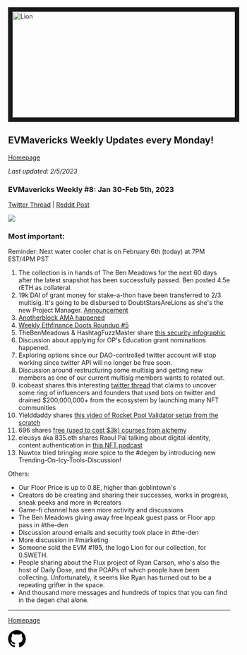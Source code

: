 <meta name="viewport" content="width=device-width,initial-scale=1">
<link rel="stylesheet" href="https://etheralpha.github.io/readme-themes/deep-blue.css">
    
<a href="https://looksrare.org/collections/0x7dDAA898D33D7aB252Ea5F89f96717c47B2fEE6e#items" target="_blank">
    <svg height="40" width="40" aria-hidden="true" viewBox="0 0 16 16" version="1.1" width="32" data-view-component="true" class="octicon octicon-mark-github v-align-left">
      <img src="https://i.imgur.com/XnxhIpb.png" 
alt="Lion" width="640" height="240" border=10" />
</a>    
                                            
                                             
## EVMavericks Weekly Updates every Monday!
[Homepage](https://evmavericks-weekly.netlify.app)

*Last updated: 2/5/2023*
                                        
### EVMavericks Weekly #8: Jan 30-Feb 5th, 2023
                                              
[Twitter Thread]() | [Reddit Post](https://www.reddit.com/r/ethfinance/comments/10uz7x0/daily_general_discussion_february_6_2023/j7ev90x/)
                                              

![](https://i.imgur.com/1edesX4.png)
                                             

### Most important:

Reminder: Next water cooler chat is on February 6th (today) at 7PM EST/4PM PST

1. The collection is in hands of The Ben Meadows for the next 60 days after the latest snapshot has been successfully passed. Ben posted 4.5e rETH as collateral.
1. 19k DAI of grant money for stake-a-thon have been transferred to 2/3 multisig. It's going to be disbursed to DoubtStarsAreLions as she's the new Project Manager. [Announcement](https://imgur.com/EyxE7qP)
1. [Anotherblock AMA happened](https://anchor.fm/evmavericks/episodes/E8--AnotherBlock-AMA-2-e1uci2s)
1. [Weekly Ethfinance Doots Roundup #5](https://www.youtube.com/watch?v=mREo3TWlMi4&embeds_euri=https%3A%2F%2Ftwitter.com%2F&feature=emb_logo)
1. TheBenMeadows & HashtagFuzzMaster share [this security infographic](https://imgur.com/8NvatOk)
1. Discussion about applying for OP's Education grant nominations happened. 
1. Exploring options since our DAO-controlled twitter account will stop working since twitter API will no longer be free soon.
1. Discussion around restructuring some multisig and getting new members as one of our current multisig members wants to rotated out. 
1. icobeast shares this interesting [twitter thread](https://twitter.com/littleshapesnft/status/1620917475197210626?s=46&t=M6InNU3RgcGsHsBul17m6A) that claims to uncover some ring of influencers and founders that used bots on twitter and drained $200,000,000+ from the ecosystem by launching many NFT communities
1. Yielddaddy shares [this video of Rocket Pool Validator setup from the scratch](https://youtu.be/-o3IV3AClw8)
1. 696 shares [free (used to cost $3k) courses from alchemy](https://university.alchemy.com/)
1. eleusys aka 835.eth shares Raoul Pal talking about digital identity, content authentication in [this NFT podcast](https://www.youtube.com/watch?v=ofE5E1w7apU&t=1562s)
1. Nuwtox tried bringing more spice to the #degen by introducing new Trending-On-Icy-Tools-Discussion!

Others:

* Our Floor Price is up to 0.8E, higher than goblintown's 
* Creators do be creating and sharing their successes, works in progress, sneak peeks and more in #creators 
* Game-fi channel has seen more activity and discussions
* The Ben Meadows giving away free Inpeak guest pass or Floor app pass in #the-den
* Discussion around emails and security took place in #the-den
* More discussion in #marketing
* Someone sold the EVM #195, the logo Lion for our collection, for 0.5WETH.
* People sharing about the Flux project of Ryan Carson, who's also the host of Daily Dose, and the POAPs of which people have been collecting. Unfortunately, it seems like Ryan has turned out to be a repeating grifter in the space. 
* And thousand more messages and hundreds of topics that you can find in the degen chat alone.                                        


---
                                              
[Homepage](https://evmavericks-weekly.netlify.app)

    
<a id="github-link" href="https://github.com/etheralpha/evm-updates/" target="_blank">
  <svg height="40" width="40" aria-hidden="true" viewBox="0 0 16 16" version="1.1" width="32" data-view-component="true" class="octicon octicon-mark-github v-align-middle">
      <path fill-rule="evenodd" d="M8 0C3.58 0 0 3.58 0 8c0 3.54 2.29 6.53 5.47 7.59.4.07.55-.17.55-.38 0-.19-.01-.82-.01-1.49-2.01.37-2.53-.49-2.69-.94-.09-.23-.48-.94-.82-1.13-.28-.15-.68-.52-.01-.53.63-.01 1.08.58 1.23.82.72 1.21 1.87.87 2.33.66.07-.52.28-.87.51-1.07-1.78-.2-3.64-.89-3.64-3.95 0-.87.31-1.59.82-2.15-.08-.2-.36-1.02.08-2.12 0 0 .67-.21 2.2.82.64-.18 1.32-.27 2-.27.68 0 1.36.09 2 .27 1.53-1.04 2.2-.82 2.2-.82.44 1.1.16 1.92.08 2.12.51.56.82 1.27.82 2.15 0 3.07-1.87 3.75-3.65 3.95.29.25.54.73.54 1.48 0 1.07-.01 1.93-.01 2.2 0 .21.15.46.55.38A8.013 8.013 0 0016 8c0-4.42-3.58-8-8-8z"></path>
  </svg>
</a>




